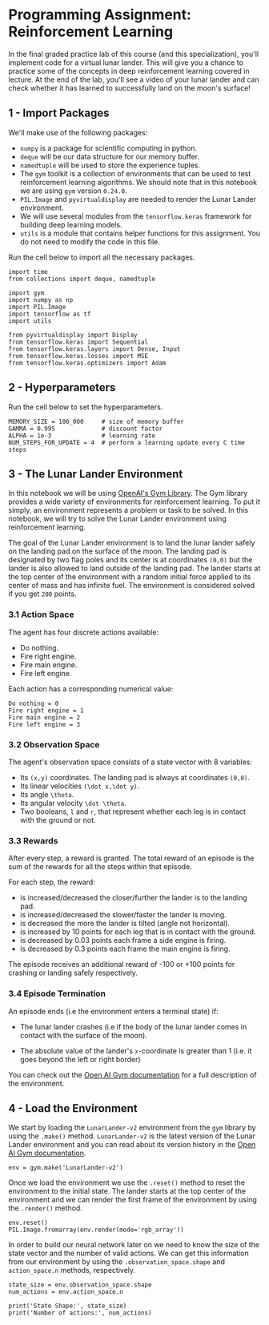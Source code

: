 # Programming Assignment: Reinforcement Learning

In the final graded practice lab of this course (and this specialization), you'll implement code for a virtual lunar lander. 
This will give you a chance to practice some of the concepts in deep reinforcement learning covered in lecture.  At the end of the lab, 
you'll see a video of your lunar lander and can check whether it has learned to successfully land on the moon's surface!

## 1 - Import Packages

We'll make use of the following packages:
- `numpy` is a package for scientific computing in python.
- `deque` will be our data structure for our memory buffer.
- `namedtuple` will be used to store the experience tuples.
- The `gym` toolkit is a collection of environments that can be used to test reinforcement learning algorithms. We should note that in this notebook we are using `gym` version `0.24.0`.
- `PIL.Image` and `pyvirtualdisplay` are needed to render the Lunar Lander environment.
- We will use several modules from the `tensorflow.keras` framework for building deep learning models.
- `utils` is a module that contains helper functions for this assignment. You do not need to modify the code in this file.

Run the cell below to import all the necessary packages.
```
import time
from collections import deque, namedtuple

import gym
import numpy as np
import PIL.Image
import tensorflow as tf
import utils

from pyvirtualdisplay import Display
from tensorflow.keras import Sequential
from tensorflow.keras.layers import Dense, Input
from tensorflow.keras.losses import MSE
from tensorflow.keras.optimizers import Adam
```
## 2 - Hyperparameters

Run the cell below to set the hyperparameters.
```
MEMORY_SIZE = 100_000     # size of memory buffer
GAMMA = 0.995             # discount factor
ALPHA = 1e-3              # learning rate  
NUM_STEPS_FOR_UPDATE = 4  # perform a learning update every C time steps
```
## 3 - The Lunar Lander Environment

In this notebook we will be using [OpenAI's Gym Library](https://www.gymlibrary.dev/). The Gym library provides a wide variety of 
environments for reinforcement learning. To put it simply, an environment represents a problem or task to be solved. In this notebook, 
we will try to solve the Lunar Lander environment using reinforcement learning.

The goal of the Lunar Lander environment is to land the lunar lander safely on the landing pad on the surface of the moon. The 
landing pad is designated by two flag poles and its center is at coordinates `(0,0)` but the lander is also allowed to land outside 
of the landing pad. The lander starts at the top center of the environment with a random initial force applied to its center of mass 
and has infinite fuel. The environment is considered solved if you get `200` points. 

### 3.1 Action Space

The agent has four discrete actions available:

* Do nothing.
* Fire right engine.
* Fire main engine.
* Fire left engine.

Each action has a corresponding numerical value:

```
Do nothing = 0
Fire right engine = 1
Fire main engine = 2
Fire left engine = 3
```

### 3.2 Observation Space

The agent's observation space consists of a state vector with 8 variables:

* Its `(x,y)` coordinates. The landing pad is always at coordinates `(0,0)`.
* Its linear velocities `(\dot x,\dot y)`.
* Its angle `\theta`.
* Its angular velocity `\dot \theta`.
* Two booleans, `l` and `r`, that represent whether each leg is in contact with the ground or not.

### 3.3 Rewards

After every step, a reward is granted. The total reward of an episode is the sum of the rewards for all the steps within that episode.

For each step, the reward:
- is increased/decreased the closer/further the lander is to the landing pad.
- is increased/decreased the slower/faster the lander is moving.
- is decreased the more the lander is tilted (angle not horizontal).
- is increased by 10 points for each leg that is in contact with the ground.
- is decreased by 0.03 points each frame a side engine is firing.
- is decreased by 0.3 points each frame the main engine is firing.

The episode receives an additional reward of -100 or +100 points for crashing or landing safely respectively.

### 3.4 Episode Termination

An episode ends (i.e the environment enters a terminal state) if:

* The lunar lander crashes (i.e if the body of the lunar lander comes in contact with the surface of the moon).

* The absolute value of the lander's `x`-coordinate is greater than 1 (i.e. it goes beyond the left or right border)

You can check out the [Open AI Gym documentation](https://www.gymlibrary.dev/environments/box2d/lunar_lander/) for a full description of the environment. 

## 4 - Load the Environment

We start by loading the `LunarLander-v2` environment from the `gym` library by using the `.make()` method. `LunarLander-v2` is the latest version of the 
Lunar Lander environment and you can read about its version history in the [Open AI Gym documentation](https://www.gymlibrary.dev/environments/box2d/lunar_lander/#version-history).
```
env = gym.make('LunarLander-v2')
```
Once we load the environment we use the `.reset()` method to reset the environment to the initial state. The lander starts at the top center of the environment 
and we can render the first frame of the environment by using the `.render()` method.
```
env.reset()
PIL.Image.fromarray(env.render(mode='rgb_array'))
```
In order to build our neural network later on we need to know the size of the state vector and the number of valid actions. We can get this information from our environment by using the `.observation_space.shape` and `action_space.n` methods, respectively.
```
state_size = env.observation_space.shape
num_actions = env.action_space.n

print('State Shape:', state_size)
print('Number of actions:', num_actions)
```
